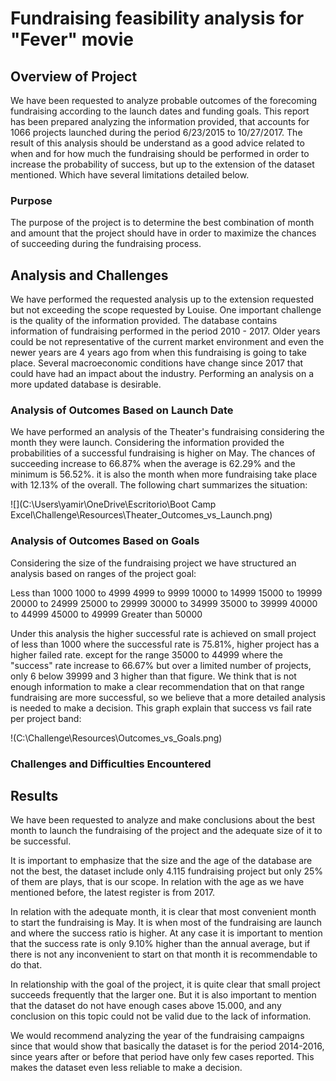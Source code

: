# Fundraising feasibility analysis for "Fever" movie

## Overview of Project

We have been requested to analyze probable outcomes of the forecoming fundraising according to the launch dates and funding goals.
This report has been prepared analyzing the information provided, that accounts for 1066 projects launched during the period 6/23/2015 to 10/27/2017.
The result of this analysis should be understand as a good advice related to when and for how much the fundraising should be performed in order to increase the probability of success, but up to the extension of the dataset mentioned. Which have several limitations detailed below.

### Purpose

The purpose of the project is to determine the best combination of month and amount that the project should have in order to maximize the chances of succeeding during the fundraising process.

## Analysis and Challenges

We have performed the requested analysis up to the extension requested but not exceeding the scope requested by Louise.
One important challenge is the quality of the information provided. The database contains information of fundraising performed in the period 2010 - 2017. Older years could be not representative of the current market environment and even the newer years are 4 years ago from when this fundraising is going to take place. Several macroeconomic conditions have change since 2017 that could have had an impact about the industry. Performing an analysis on a more updated database is desirable.

### Analysis of Outcomes Based on Launch Date

We have performed an analysis of the Theater's fundraising considering the month they were launch. Considering the information provided the probabilities of a successful fundraising is higher on May.
The chances of succeeding increase to 66.87% when the average is 62.29% and the minimum is 56.52%. it is also the month when more fundraising take place with 12.13% of the overall. 
The following chart summarizes the situation:

![](C:\Users\yamir\OneDrive\Escritorio\Boot Camp Excel\Challenge\Resources\Theater_Outcomes_vs_Launch.png)  
 
### Analysis of Outcomes Based on Goals

Considering the size of the fundraising project we have structured an analysis based on ranges of the project goal:

Less than 1000
1000 to 4999
4999 to 9999
10000 to 14999
15000 to 19999
20000 to 24999
25000 to 29999
30000 to 34999
35000 to 39999
40000 to 44999
45000 to 49999
Greater than 50000

Under this analysis the higher successful rate is achieved on small project of less than 1000 where the successful rate is 75.81%, higher project has a higher failed rate. 
except for the range 35000 to 44999 where the "success" rate increase to 66.67% but over a limited number of projects, only 6 below 39999 and 3 higher than that figure.
We think that is not enough information to make a clear recommendation that on that range fundraising are more successful, so we believe that a more detailed analysis is needed to make a decision.
This graph explain that success vs fail rate per project band:

!(C:\Challenge\Resources\Outcomes_vs_Goals.png)

### Challenges and Difficulties Encountered

## Results

We have been requested to analyze and make conclusions about the best month to launch the fundraising of the project and the adequate size of it to be successful.

It is important to emphasize that the size and the age of the database are not the best, the dataset include only 4.115 fundraising project but only 25% of them are plays, that is our scope. In relation with the age as we have mentioned before, the latest register is from 2017.  

In relation with the adequate month, it is clear that most convenient month to start the fundraising is May. It is when most of the fundraising are launch and where the success ratio is higher. 
At any case it is important to mention that the success rate is only 9.10% higher than the annual average, but if there is not any inconvenient to start on that month it is recommendable to do that. 

In relationship with the goal of the project, it is quite clear that small project succeeds frequently that the larger one. But it is also important to mention that the dataset do not have enough cases above 15.000, and any conclusion on this topic could not be valid due to the lack of information. 

We would recommend analyzing the year of the fundraising campaigns since that would show that basically the dataset is for the period 2014-2016, since years after or before that period have only few cases reported. This makes the dataset even less reliable to make a decision.


